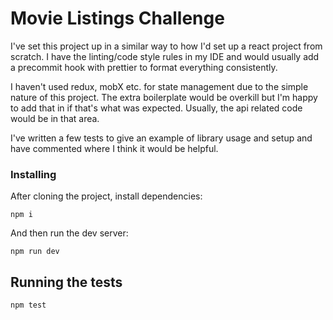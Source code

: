 # Movie Listings Challenge

I've set this project up in a similar way to how I'd set up a react project from scratch. I have the linting/code style 
rules in my IDE and would usually add a precommit hook with prettier to format everything consistently.

I haven't used redux, mobX etc. for state management due to the simple nature of this project. The extra 
boilerplate would be overkill but I'm happy to add that in if that's what was expected. Usually, the api related code 
would be in that area. 

I've written a few tests to give an example of library usage and setup and have commented where I think it would be 
helpful.

### Installing

After cloning the project, install dependencies:

```
npm i
```

And then run the dev server:

```
npm run dev
```

## Running the tests

```
npm test
```
